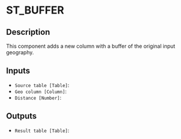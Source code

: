 
# ST_BUFFER
## Description

 This component adds a new column with a buffer of the original input geography.
 
## Inputs
* `Source table [Table]`: 
* `Geo column [Column]`: 
* `Distance [Number]`: 

## Outputs
* `Result table [Table]`: 
